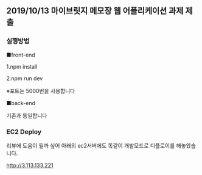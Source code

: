 ## 2019/10/13 마이브릿지 메모장 웹 어플리케이션 과제 제출

### 실행방법

■front-end

1.npm install

2.npm run dev

※포트는 5000번을 사용합니다

■back-end

기존과 동일합니다


### EC2 Deploy

리뷰에 도움이 될까 싶어 아래의 ec2서버에도 똑같이 개발모드로 디플로이를 해놓았습니다.

http://3.113.133.221
